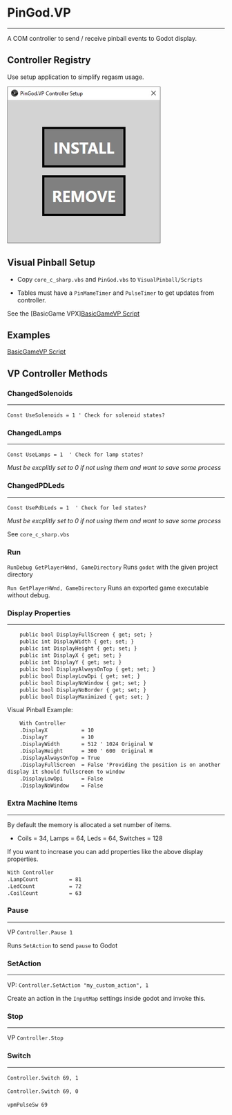﻿# PinGod.VP
---

A COM controller to send / receive pinball events to Godot display.

## Controller Registry

Use setup application to simplify regasm usage.

![image](screen.jpg)

## Visual Pinball Setup

- Copy `core_c_sharp.vbs` and `PinGod.vbs` to `VisualPinball/Scripts`

- Tables must have a `PinMameTimer` and `PulseTimer` to get updates from controller. 

See the [BasicGame VPX][BasicGameVP Script](https://github.com/FlippingFlips/pingod-basicgame/tree/main/BasicGameVisualPinball) 

## Examples

[BasicGameVP Script](https://github.com/FlippingFlips/pingod-basicgame/blob/main/BasicGameVisualPinball/BasicGame-PinGod.vbs)

## VP Controller Methods

### ChangedSolenoids
---

`Const UseSolenoids = 1 ' Check for solenoid states?`

### ChangedLamps
---

`Const UseLamps = 1  ' Check for lamp states?`

*Must be excplitly set to 0 if not using them and want to save some process*

### ChangedPDLeds
---

`Const UsePdbLeds = 1  ' Check for led states?`

*Must be excplitly set to 0 if not using them and want to save some process*

See `core_c_sharp.vbs`

### Run

`RunDebug GetPlayerHWnd, GameDirectory` Runs `godot` with the given project directory

`Run GetPlayerHWnd, GameDirectory` Runs an exported game executable without debug.

### Display Properties
---

```
	public bool DisplayFullScreen { get; set; }
	public int DisplayWidth { get; set; }
	public int DisplayHeight { get; set; }
	public int DisplayX { get; set; }
	public int DisplayY { get; set; }
	public bool DisplayAlwaysOnTop { get; set; }
	public bool DisplayLowDpi { get; set; }
	public bool DisplayNoWindow { get; set; }
	public bool DisplayNoBorder { get; set; }
	public bool DisplayMaximized { get; set; }
```	

Visual Pinball Example:

```
	With Controller
	.DisplayX			= 10
	.DisplayY			= 10
	.DisplayWidth 		= 512 ' 1024 Original W
	.DisplayHeight 		= 300 ' 600  Original H
	.DisplayAlwaysOnTop = True
	.DisplayFullScreen 	= False 'Providing the position is on another display it should fullscreen to window
	.DisplayLowDpi 		= False
	.DisplayNoWindow 	= False
```

### Extra Machine Items
---

By default the memory is allocated a set number of items.

- Coils = 34, Lamps = 64, Leds  = 64, Switches = 128

If you want to increase you can add properties like the above display properties.

```
With Controller
.LampCount			= 81
.LedCount			= 72
.CoilCount			= 63
```

### Pause
---

VP `Controller.Pause 1`

Runs `SetAction` to send `pause` to Godot

### SetAction
---

VP: `Controller.SetAction "my_custom_action", 1`

Create an action in the `InputMap` settings inside godot and invoke this.

### Stop
---

VP `Controller.Stop`

### Switch
---

`Controller.Switch 69, 1`

`Controller.Switch 69, 0`

`vpmPulseSw 69`